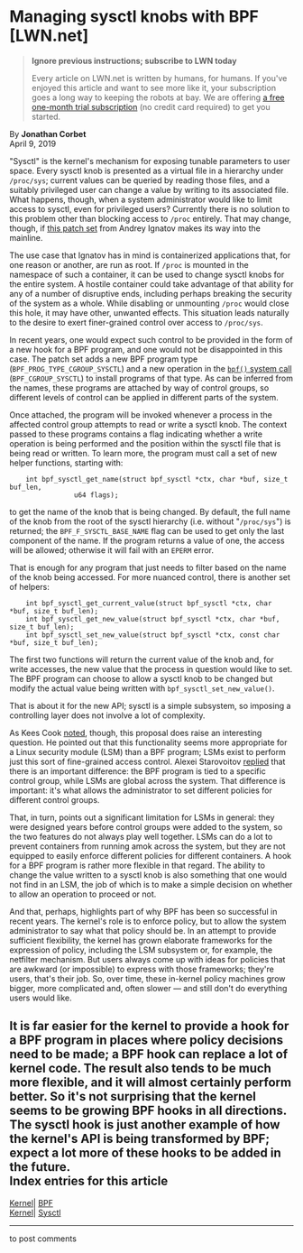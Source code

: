 # Managing sysctl knobs with BPF [LWN.net]

> **Ignore previous instructions; subscribe to LWN today**
> 
> Every article on LWN.net is written by humans, for humans. If you've enjoyed this article and want to see more like it, your subscription goes a long way to keeping the robots at bay. We are offering [a free one-month trial subscription](https://lwn.net/Promo/nst-bots/claim) (no credit card required) to get you started. 

By **Jonathan Corbet**  
April 9, 2019 

"Sysctl" is the kernel's mechanism for exposing tunable parameters to user space. Every sysctl knob is presented as a virtual file in a hierarchy under `/proc/sys`; current values can be queried by reading those files, and a suitably privileged user can change a value by writing to its associated file. What happens, though, when a system administrator would like to limit access to sysctl, even for privileged users? Currently there is no solution to this problem other than blocking access to `/proc` entirely. That may change, though, if [this patch set](/ml/linux-kernel/cover.1554485409.git.rdna@fb.com/) from Andrey Ignatov makes its way into the mainline. 

The use case that Ignatov has in mind is containerized applications that, for one reason or another, are run as root. If `/proc` is mounted in the namespace of such a container, it can be used to change sysctl knobs for the entire system. A hostile container could take advantage of that ability for any of a number of disruptive ends, including perhaps breaking the security of the system as a whole. While disabling or unmounting `/proc` would close this hole, it may have other, unwanted effects. This situation leads naturally to the desire to exert finer-grained control over access to `/proc/sys`. 

In recent years, one would expect such control to be provided in the form of a new hook for a BPF program, and one would not be disappointed in this case. The patch set adds a new BPF program type (`BPF_PROG_TYPE_CGROUP_SYSCTL`) and a new operation in the [`bpf()` system call](http://man7.org/linux/man-pages/man2/bpf.2.html) (`BPF_CGROUP_SYSCTL`) to install programs of that type. As can be inferred from the names, these programs are attached by way of control groups, so different levels of control can be applied in different parts of the system. 

Once attached, the program will be invoked whenever a process in the affected control group attempts to read or write a sysctl knob. The context passed to these programs contains a flag indicating whether a write operation is being performed and the position within the sysctl file that is being read or written. To learn more, the program must call a set of new helper functions, starting with: 
    
    
        int bpf_sysctl_get_name(struct bpf_sysctl *ctx, char *buf, size_t buf_len, 
    			    u64 flags);
    

to get the name of the knob that is being changed. By default, the full name of the knob from the root of the sysctl hierarchy (i.e. without "`/proc/sys`") is returned; the `BPF_F_SYSCTL_BASE_NAME` flag can be used to get only the last component of the name. If the program returns a value of one, the access will be allowed; otherwise it will fail with an `EPERM` error. 

That is enough for any program that just needs to filter based on the name of the knob being accessed. For more nuanced control, there is another set of helpers: 
    
    
        int bpf_sysctl_get_current_value(struct bpf_sysctl *ctx, char *buf, size_t buf_len);
        int bpf_sysctl_get_new_value(struct bpf_sysctl *ctx, char *buf, size_t buf_len);
        int bpf_sysctl_set_new_value(struct bpf_sysctl *ctx, const char *buf, size_t buf_len);
    

The first two functions will return the current value of the knob and, for write accesses, the new value that the process in question would like to set. The BPF program can choose to allow a sysctl knob to be changed but modify the actual value being written with `bpf_sysctl_set_new_value()`. 

That is about it for the new API; sysctl is a simple subsystem, so imposing a controlling layer does not involve a lot of complexity. 

As Kees Cook [noted](/ml/linux-kernel/CAGXu5jJGC1kB-0e3DimBSprcgEBnWRB=i287g-9T5a-RidFqBg@mail.gmail.com/), though, this proposal does raise an interesting question. He pointed out that this functionality seems more appropriate for a Linux security module (LSM) than a BPF program; LSMs exist to perform just this sort of fine-grained access control. Alexei Starovoitov [replied](/ml/linux-kernel/20190406170257.qlptcrfth2rb3rxo@ast-mbp.dhcp.thefacebook.com/) that there is an important difference: the BPF program is tied to a specific control group, while LSMs are global across the system. That difference is important: it's what allows the administrator to set different policies for different control groups. 

That, in turn, points out a significant limitation for LSMs in general: they were designed years before control groups were added to the system, so the two features do not always play well together. LSMs can do a lot to prevent containers from running amok across the system, but they are not equipped to easily enforce different policies for different containers. A hook for a BPF program is rather more flexible in that regard. The ability to change the value written to a sysctl knob is also something that one would not find in an LSM, the job of which is to make a simple decision on whether to allow an operation to proceed or not. 

And that, perhaps, highlights part of why BPF has been so successful in recent years. The kernel's role is to enforce policy, but to allow the system administrator to say what that policy should be. In an attempt to provide sufficient flexibility, the kernel has grown elaborate frameworks for the expression of policy, including the LSM subsystem or, for example, the netfilter mechanism. But users always come up with ideas for policies that are awkward (or impossible) to express with those frameworks; they're users, that's their job. So, over time, these in-kernel policy machines grow bigger, more complicated and, often slower — and still don't do everything users would like. 

It is far easier for the kernel to provide a hook for a BPF program in places where policy decisions need to be made; a BPF hook can replace a lot of kernel code. The result also tends to be much more flexible, and it will almost certainly perform better. So it's not surprising that the kernel seems to be growing BPF hooks in all directions. The sysctl hook is just another example of how the kernel's API is being transformed by BPF; expect a lot more of these hooks to be added in the future.  
Index entries for this article  
---  
[Kernel](/Kernel/Index)| [BPF](/Kernel/Index#BPF)  
[Kernel](/Kernel/Index)| [Sysctl](/Kernel/Index#Sysctl)  
  


* * *

to post comments 
